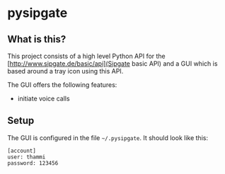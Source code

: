 # pysipgate

## What is this?

This project consists of a high level Python API for the
[http://www.sipgate.de/basic/api](Sipgate basic API) and a GUI which is based
around a tray icon using this API.

The GUI offers the following features:

* initiate voice calls

## Setup

The GUI is configured in the file `~/.pysipgate`. It should look like this:

    [account]
    user: thammi
    password: 123456

